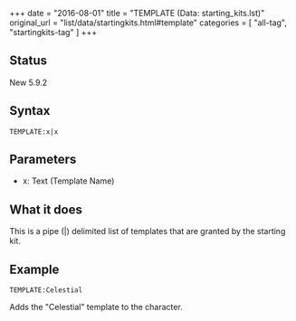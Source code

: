 +++
date = "2016-08-01"
title = "TEMPLATE (Data: starting_kits.lst)"
original_url = "list/data/startingkits.html#template"
categories = [ "all-tag", "startingkits-tag" ]
+++

## Status

New 5.9.2

## Syntax

`TEMPLATE:x|x`

## Parameters

-   x: Text (Template Name)



What it does
------------

This is a pipe (|) delimited list of templates that are granted by the
starting kit.

Example
-------

`TEMPLATE:Celestial`

Adds the "Celestial" template to the character.

